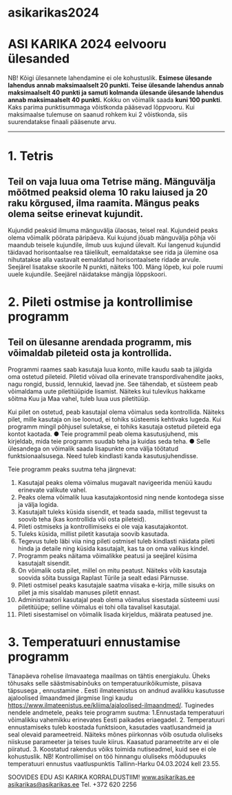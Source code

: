 # asikarikas2024

# ASI KARIKA 2024 eelvooru ülesanded 
NB! Kõigi ülesannete lahendamine ei ole kohustuslik. **Esimese ülesande lahendus annab maksimaalselt 20 punkti. Teise ülesande lahendus annab maksimaalselt 40 punkti ja samuti kolmanda ülesande ülesande lahendus annab maksimaalselt 40 punkti.** Kokku on võimalik saada **kuni 100 punkti**. Kaks parima punktisummaga võistkonda pääsevad lõppvooru. Kui maksimaalse tulemuse on saanud rohkem kui 2 võistkonda, siis suurendatakse finaali pääsenute arvu. 
_________________________________________________________________________________ 
# 1. Tetris 
## Teil on vaja luua oma Tetrise mäng. Mänguvälja mõõtmed peaksid olema 10 raku laiused ja 20 raku kõrgused, ilma raamita. Mängus peaks olema seitse erinevat kujundit. 

Kujundid peaksid ilmuma mänguvälja ülaosas, teisel real. Kujundeid peaks olema võimalik pöörata päripäeva. Kui kujund jõuab mänguvälja põhja või maandub teisele kujundile, ilmub uus kujund ülevalt. 
Kui langenud kujundid täidavad horisontaalse rea täielikult, eemaldatakse see rida ja ülemine osa nihutatakse alla vastavalt eemaldatud horisontaalsete ridade arvule. Seejärel lisatakse skoorile N punkti, näiteks 100. 
Mäng lõpeb, kui pole ruumi uuele kujundile. Seejärel näidatakse mängija lõppskoori.



# 2. Pileti ostmise ja kontrollimise programm 
## Teil on ülesanne arendada programm, mis võimaldab pileteid osta ja kontrollida. 

Programmi raames saab kasutaja luua konto, mille kaudu saab ta jälgida oma ostetud pileteid. Piletid võivad olla erinevate transpordivahendite jaoks, nagu rongid, bussid, lennukid, laevad jne. See tähendab, et süsteem peab võimaldama uute piletitüüpide lisamist. Näiteks kui tulevikus hakkame sõitma Kuu ja Maa vahel, tuleb luua uus piletitüüp. 

Kui pilet on ostetud, peab kasutajal olema võimalus seda kontrollida. Näiteks pilet, mille kasutaja on ise loonud, ei tohiks süsteemis kehtivaks lugeda. Kui programm mingil põhjusel suletakse, ei tohiks kasutaja ostetud pileteid ega kontot kaotada. 
● Teie programmil peab olema kasutusjuhend, mis kirjeldab, mida teie programm suudab teha ja kuidas seda teha. 
● Selle ülesandega on võimalik saada lisapunkte oma välja töötatud funktsionaalsusega. Need tuleb kindlasti kanda kasutusjuhendisse. 


Teie programm peaks suutma teha järgnevat: 
1. Kasutajal peaks olema võimalus mugavalt navigeerida menüü kaudu erinevate valikute vahel. 
2. Peaks olema võimalik luua kasutajakontosid ning nende kontodega sisse ja välja logida. 
3. Kasutajalt tuleks küsida sisendit, et teada saada, millist tegevust ta soovib teha (kas kontrollida või osta pileteid). 
4. Pileti ostmiseks ja kontrollimiseks ei ole vaja kasutajakontot. 
5. Tuleks küsida, millist piletit kasutaja soovib kasutada. 
6. Tegevus tuleb läbi viia ning pileti ostmisel tuleb kindlasti näidata pileti hinda ja detaile ning küsida kasutajalt, kas ta on oma valikus kindel. 
7. Programm peaks näitama võimalikke peatusi ja seejärel küsima kasutajalt sisendit. 
8. On võimalik osta pilet, millel on mitu peatust. Näiteks võib kasutaja soovida sõita bussiga Raplast Türile ja sealt edasi Pärnusse. 
9. Pileti ostmisel peaks kasutajale saatma viisaka e-kirja, mille sisuks on pilet ja mis sisaldab manuses piletit ennast. 
10. Administraatori kasutajal peab olema võimalus sisestada süsteemi uusi piletitüüpe; selline võimalus ei tohi olla tavalisel kasutajal. 
11. Pileti sisestamisel on võimalik lisada kirjeldus, määrata peatused jne.



# 3. Temperatuuri ennustamise programm 
Tänapäeva rohelise ilmavaatega maailmas on tähtis energiakulu. Üheks tõhusaks selle säästmisabinõuks on temperatuurikõikumiste, piisava täpsusega , ennustamine . 
Eesti ilmateenistus on andnud avalikku kasutusse ajaloolised ilmaandmed järgmise lingi kaudu https://www.ilmateenistus.ee/kliima/ajaloolised-ilmaandmed/. 
Tuginedes nendele andmetele, peaks teie programm suutma: 
1.Ennustada temperatuuri võimalikku vahemikku erinevates Eesti paikades eriaegadel. 
2. Temperatuuri ennustamiseks tuleb koostada funktsioon, kasutades vaatlusandmeid ja seal olevaid parameetreid. Näiteks mõnes piirkonnas võib osutuda oluliseks niiskuse parameeter ja teises tuule kiirus. Kaasatud parameetrite arv ei ole piiratud. 
3. Koostatud rakendus võiks toimida nutiseadmel, kuid see ei ole kohustuslik. 
NB! Kontrollimisel on töö hinnangu oluliseks mõõdupuuks temperatuuri ennustus vaatluspunktis Tallinn-Harku 04.03.2024 kell 23.55.


SOOVIDES EDU 
ASI KARIKA KORRALDUSTIIM! 
www.asikarikas.ee asikarikas@asikarikas.ee Tel. +372 620 2256
